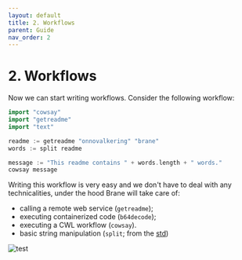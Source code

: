 ```yaml
---
layout: default
title: 2. Workflows
parent: Guide
nav_order: 2
---
```


# 2. Workflows
Now we can start writing workflows. Consider the following workflow:
```go
import "cowsay"
import "getreadme"
import "text"

readme := getreadme "onnovalkering" "brane"
words := split readme

message := "This readme contains " + words.length + " words."
cowsay message
```

Writing this workflow is very easy and we don't have to deal with any technicalities, under the hood Brane will take care of:

- calling a remote web service (`getreadme`);
- executing containerized code (`b64decode`);
- executing a CWL workflow (`cowsay`).
- basic string manipulation (`split`; from the [std](/brane/references/standard-library.html))

![test](/brane/assets/img/jupyter.png)


